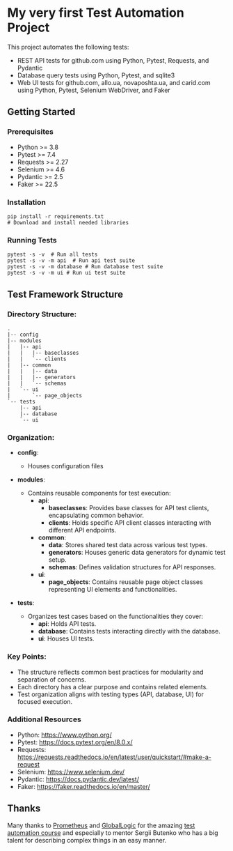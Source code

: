 # My very first Test Automation Project

This project automates the following tests:
- REST API tests for github.com using Python, Pytest, Requests, and Pydantic
- Database query tests using Python, Pytest, and sqlite3
- Web UI tests for github.com, allo.ua, novaposhta.ua, and carid.com using Python, Pytest, Selenium WebDriver, and Faker

## Getting Started
### Prerequisites
- Python >= 3.8
- Pytest >= 7.4
- Requests >= 2.27
- Selenium >= 4.6
- Pydantic >= 2.5
- Faker >= 22.5

### Installation

```
pip install -r requirements.txt
# Download and install needed libraries
```

### Running Tests
```
pytest -s -v  # Run all tests
pytest -s -v -m api  # Run api test suite
pytest -s -v -m database # Run database test suite
pytest -s -v -m ui # Run ui test suite
```

## Test Framework Structure
### Directory Structure:
```
.
|-- config
|-- modules
|   |-- api
|   |   |-- baseclasses
|   |   `-- clients
|   |-- common
|   |   |-- data
|   |   |-- generators
|   |   `-- schemas
|   `-- ui
|       `-- page_objects
`-- tests
    |-- api
    |-- database
    `-- ui

```
### Organization:

- **config**:
  - Houses configuration files 

- **modules**:
  - Contains reusable components for test execution:
    - **api**:
      - **baseclasses**: Provides base classes for API test clients, encapsulating common behavior.
      - **clients**: Holds specific API client classes interacting with different API endpoints.
    - **common**:
      - **data**: Stores shared test data across various test types.
      - **generators**: Houses generic data generators for dynamic test setup.
      - **schemas**: Defines validation structures for API responses.
    - **ui**:
      - **page_objects**: Contains reusable page object classes representing UI elements and functionalities.
- **tests**:
  - Organizes test cases based on the functionalities they cover:
    - **api**: Holds API tests.
    - **database**: Contains tests interacting directly with the database.
    - **ui**: Houses UI tests.

### Key Points:

- The structure reflects common best practices for modularity and separation of concerns.
- Each directory has a clear purpose and contains related elements.
- Test organization aligns with testing types (API, database, UI) for focused execution.

### Additional Resources
- Python: https://www.python.org/
- Pytest: https://docs.pytest.org/en/8.0.x/
- Requests: https://requests.readthedocs.io/en/latest/user/quickstart/#make-a-request
- Selenium: https://www.selenium.dev/
- Pydantic: https://docs.pydantic.dev/latest/
- Faker: https://faker.readthedocs.io/en/master/

## Thanks
Many thanks to [Prometheus](https://prometheus.org.ua/) and [GlobalLogic](https://www.globallogic.com/ua/) for the amazing [test automation course](https://prometheus.org.ua/prometheus-plus/automatic-software-testing/)
and especially to mentor Sergii Butenko who has a big talent for describing complex things in an easy manner.


